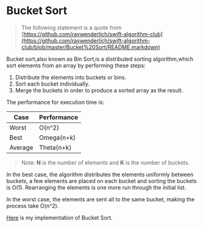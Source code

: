 # Bucket Sort
> The following statement is a quote from [https://github.com/raywenderlich/swift-algorithm-club](https://github.com/raywenderlich/swift-algorithm-club/blob/master/Bucket%20Sort/README.markdown)

Bucket sort,also known as Bin Sort,is a distributed sorting algorithm,which sort elements from an array by performing these steps:

1.  Distribute the elements into buckets or bins.
2.  Sort each bucket individually.
3.  Merge the buckets in order to produce a sorted array as the result.

The performance for execution time is:

| Case    | Performance |
| ------- | ----------- |
| Worst   | O(n^2)      |
| Best    | Omega(n+k)  |
| Average | Theta(n+k)  |

> Note: **N** is the number of elements and **K** is the number of buckets.

In the best case, the algorithm distributes the elements uniformly between buckets, a few elements are placed on each bucket and sorting the buckets is O(1). Rearranging the elements is one more run through the initial list.

In the worst case, the elements are sent all to the same bucket, making the process take O(n^2).

[Here](https://github.com/janwee-sha/algorithms/blob/main/src/main/java/BucketSort/BucketSort.java) is my implementation of Bucket Sort.